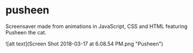 # pusheen
Screensaver made from animations in JavaScript, CSS and HTML featuring Pusheen the cat. 

![alt text](Screen Shot 2018-03-17 at 6.08.54 PM.png "Pusheen")

